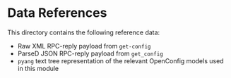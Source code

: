 # Data References
This directory contains the following reference data:
  * Raw XML RPC-reply payload from `get-config`
  * ParseD JSON RPC-reply payload from `get_config`
  * `pyang` text tree representation of the relevant
    OpenConfig models used in this module
